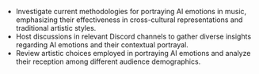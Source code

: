 - Investigate current methodologies for portraying AI emotions in music, emphasizing their effectiveness in cross-cultural representations and traditional artistic styles.
- Host discussions in relevant Discord channels to gather diverse insights regarding AI emotions and their contextual portrayal.
- Review artistic choices employed in portraying AI emotions and analyze their reception among different audience demographics.
